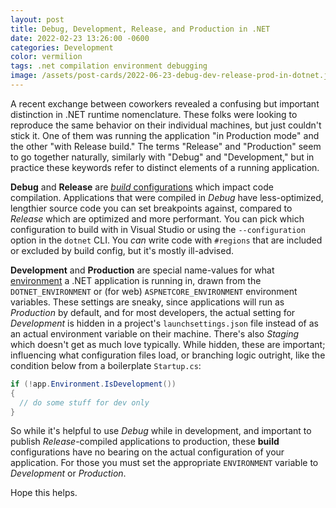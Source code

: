 ```yaml
---
layout: post
title: Debug, Development, Release, and Production in .NET
date: 2022-02-23 13:26:00 -0600
categories: Development
color: vermilion
tags: .net compilation environment debugging
image: /assets/post-cards/2022-06-23-debug-dev-release-prod-in-dotnet.jpg
---
```


A recent exchange between coworkers revealed a confusing but important distinction in .NET runtime nomenclature. These folks were looking to reproduce the same behavior on their individual machines, but just couldn't stick it. One of them was running the application "in Production mode" and the other "with Release build." The terms "Release" and "Production" seem to go together naturally, similarly with "Debug" and "Development," but in practice these keywords refer to distinct elements of a running application.

<!-- more -->

**Debug** and **Release** are [_build_ configurations](https://docs.microsoft.com/en-us/visualstudio/debugger/how-to-set-debug-and-release-configurations?view=vs-2022) which impact code compilation. Applications that were compiled in _Debug_ have less-optimized, lengthier source code you can set breakpoints against, compared to _Release_ which are optimized and more performant. You can pick which configuration to build with in Visual Studio or using the `--configuration` option in the `dotnet` CLI. You _can_ write code with `#regions` that are included or excluded by build config, but it's mostly ill-advised.

**Development** and **Production** are special name-values for what [environment](https://docs.microsoft.com/en-us/aspnet/core/fundamentals/environments?view=aspnetcore-6.0) a .NET application is running in, drawn from the `DOTNET_ENVIRONMENT` or (for web) `ASPNETCORE_ENVIRONMENT` environment variables. These settings are sneaky, since applications will run as _Production_ by default, and for most developers, the actual setting for _Development_ is hidden in a project's `launchsettings.json` file instead of as an actual environment variable on their machine. There's also _Staging_ which doesn't get as much love typically. While hidden, these are important; influencing what configuration files load, or branching logic outright, like the condition below from a boilerplate `Startup.cs`:

```csharp
if (!app.Environment.IsDevelopment())
{
  // do some stuff for dev only
}
```

So while it's helpful to use _Debug_ while in development, and important to publish _Release_-compiled applications to production, these **build** configurations have no bearing on the actual configuration of your application. For those you must set the appropriate `ENVIRONMENT` variable to _Development_ or _Production_.

Hope this helps.
